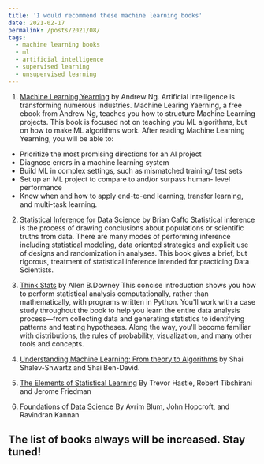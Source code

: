 ```yaml
---
title: 'I would recommend these machine learning books'
date: 2021-02-17
permalink: /posts/2021/08/
tags:
  - machine learning books
  - ml 
  - artificial intelligence
  - supervised learning
  - unsupervised learning
---
```


1. [Machine Learning Yearning](https://www.dbooks.org/machine-learning-yearning-1501/) by Andrew Ng. Artificial Intelligence is transforming numerous industries. Machine Learing Yaerning, a free ebook from Andrew Ng, teaches you how to structure Machine Learning projects.
This book is focused not on teaching you ML algorithms, but on how to make ML algorithms work. After reading Machine Learning Yearning, you will be able to:
- Prioritize the most promising directions for an AI project
- Diagnose errors in a machine learning system
- Build ML in complex settings, such as mismatched training/ test sets
- Set up an ML project to compare to and/or surpass human- level performance
- Know when and how to apply end-to-end learning, transfer learning, and multi-task learning.

2. [Statistical Inference for Data Science](https://www.goodreads.com/en/book/show/25335251-statistical-inference-for-data-science) by Brian Caffo
Statistical inference is the process of drawing conclusions about populations or scientific truths from data. 
There are many modes of performing inference including statistical modeling, 
data oriented strategies and explicit use of designs and randomization in analyses.
This book gives a brief, but rigorous, treatment of statistical inference intended for practicing Data Scientists.

3. [Think Stats](https://www.amazon.com/Think-Stats-Allen-B-Downey/dp/1449307116) by Allen B.Downey
  This concise introduction shows you how to perform statistical analysis computationally, rather than mathematically, with programs written in Python.
  You'll work with a case study throughout the book to help you learn the entire data analysis process—from collecting data and generating statistics to identifying patterns and testing hypotheses. Along the way, you'll become familiar with distributions, the rules of probability, visualization, and many other tools and concepts.
  
  
4. [Understanding Machine Learning: From theory to Algorithms](https://www.amazon.com/Understanding-Machine-Learning-Theory-Algorithms-ebook/dp/B00J8LQU8I) by Shai Shalev-Shwartz and Shai Ben-David. 

5. [The Elements of Statistical Learning](https://www.amazon.com/Elements-Statistical-Learning-Prediction-Statistics/dp/0387848576)
  By Trevor Hastie, Robert Tibshirani and Jerome Friedman
  
  
6. [Foundations of Data Science](https://www.amazon.com/Foundations-Data-Science-Avrim-Blum/dp/1108485065) By Avrim Blum, John Hopcroft, and Ravindran Kannan










The list of books always will be increased. Stay tuned!
------
